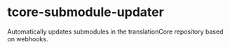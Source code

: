 # tcore-submodule-updater

Automatically updates submodules in the translationCore repository based on webhooks.
